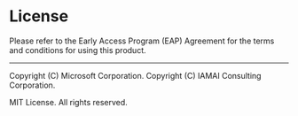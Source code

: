 # License

Please refer to the Early Access Program (EAP) Agreement for the terms and conditions for using this product.

---

Copyright (C) Microsoft Corporation. 
Copyright (C) IAMAI Consulting Corporation.

MIT License. All rights reserved.

